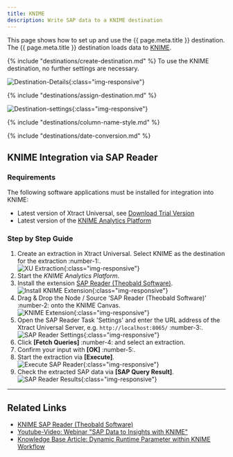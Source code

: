 ```yaml
---
title: KNIME
description: Write SAP data to a KNIME destination
---
```


This page shows how to set up and use the {{ page.meta.title }} destination. 
The {{ page.meta.title }} destination loads data to [KNIME](https://www.knime.com/). 

{% include "destinations/create-destination.md" %}
To use the KNIME destination, no further settings are necessary.

![Destination-Details](../../assets/images/documentation/destinations/knime/destination-details.png){:class="img-responsive"}

{% include "destinations/assign-destination.md" %}

![Destination-settings](../../assets/images/documentation/destinations/knime/destination-settings.png){:class="img-responsive"}

{% include "destinations/column-name-style.md" %}

{% include "destinations/date-conversion.md" %}


## KNIME Integration via SAP Reader

### Requirements
The following software applications must be installed for integration into KNIME:
- Latest version of Xtract Universal, see [Download Trial Version](https://theobald-software.com/en/download-trial)
- Latest version of the [KNIME Analytics Platform](https://www.knime.com/downloads)

### Step by Step Guide

1. Create an extraction in Xtract Universal. Select KNIME as the destination for the extraction :number-1:.<br>
![XU Extraction](../../assets/images/documentation/destinations/knime/xu_extraction.png){:class="img-responsive"}
2. Start the *KNIME Analytics Platform*. 
3. Install the extension [SAP Reader (Theobald Software)](https://hub.knime.com/knime/extensions/org.knime.features.sap.theobald/latest/org.knime.sap.theobald.node.v2.SAPTheobaldReader2NodeFactory).<br>
![Install KNIME Extension](../../assets/images/documentation/destinations/knime/install_sap_reader.png){:class="img-responsive"}
4. Drag & Drop the Node / Source 'SAP Reader (Theobald Software)' :number-2: onto the KNIME Canvas.<br>
![KNIME Extension](../../assets/images/documentation/destinations/knime/sap_reader_knime_extension.png){:class="img-responsive"}
5. Open the SAP Reader Task 'Settings' and enter the URL address of the Xtract Universal Server, e.g. `http://localhost:8065/` :number-3:.<br>
![SAP Reader Settings](../../assets/images/documentation/destinations/knime/sap_reader_settings.png){:class="img-responsive"}
6. Click **[Fetch Queries]** :number-4: and select an extraction.
7. Confirm your input with **[OK]** :number-5:.
8. Start the extraction via **[Execute]**. <br>
![Execute SAP Reader](../../assets/images/documentation/destinations/knime/execute_sap_reader.png){:class="img-responsive"}
9. Check the extracted SAP data via **[SAP Query Result]**.<br>
![SAP Reader Results](../../assets/images/documentation/destinations/knime/sap_query_results.png){:class="img-responsive"}

****

## Related Links
- [KNIME SAP Reader (Theobald Software)](https://hub.knime.com/knime/extensions/org.knime.features.sap.theobald/latest/org.knime.sap.theobald.node.v2.SAPTheobaldReader2NodeFactory)
- [Youtube-Video: Webinar "SAP Data to Insights with KNIME"](https://www.youtube.com/watch?v=KQLLoDUoOEg)
- [Knowledge Base Article: Dynamic Runtime Parameter within KNIME Workflow](../../knowledge-base/dynamic-runtime-paramater-within-KNIME-workflow.md)

